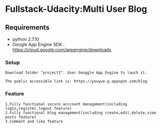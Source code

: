 # Fullstack-Udacity:Multi User Blog

## Requirements
- python 2.7.10
- Google App Engine SDK : https://cloud.google.com/appengine/downloads

### Setup
```
Download folder "project3". User Googgle App Engine to lauch it.

The public accessible link is: https://youyue-g.appspot.com/blog
```

### Feature
```
1.Fully functional secure acccount management(including login,register,logout feature)
2.Fully functional blog management(including create,edit,delete,view posts feature)
3.Comment and like feature
```
